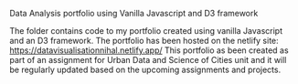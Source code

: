 Data Analysis portfolio using Vanilla Javascript and D3 framework

The folder contains code to my portfolio created using vanilla Javascript and an D3 framework. 
The portfolio has been hosted on the netlify site: https://datavisualisationnihal.netlify.app/
This portfolio as been created as part of an assignment for Urban Data and Science of Cities unit and
it will be regularly updated based on the upcoming assignments and projects.
